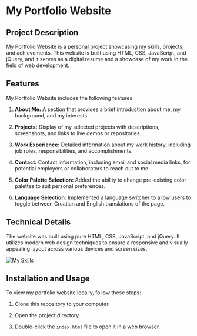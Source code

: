 # My Portfolio Website

## Project Description

My Portfolio Website is a personal project showcasing my skills, projects, and achievements. This website is built using HTML, CSS, JavaScript, and jQuery, and it serves as a digital resume and a showcase of my work in the field of web development.

## Features

My Portfolio Website includes the following features:

1. **About Me:** A section that provides a brief introduction about me, my background, and my interests.

2. **Projects:** Display of my selected projects with descriptions, screenshots, and links to live demos or repositories.

3. **Work Experience:** Detailed information about my work history, including job roles, responsibilities, and accomplishments.

4. **Contact:** Contact information, including email and social media links, for potential employers or collaborators to reach out to me.

5. **Color Palette Selection:** Added the ability to change pre-existing color palettes to suit personal preferences.

6. **Language Selection:** Implemented a language switcher to allow users to toggle between Croatian and English translations of the page.

## Technical Details

The website was built using pure HTML, CSS, JavaScript, and jQuery. It utilizes modern web design techniques to ensure a responsive and visually appealing layout across various devices and screen sizes.

[![My Skills](https://skills.thijs.gg/icons?i=html,css,js)](https://skills.thijs.gg)

## Installation and Usage

To view my portfolio website locally, follow these steps:

1. Clone this repository to your computer.

2. Open the project directory.

3. Double-click the `index.html` file to open it in a web browser.
